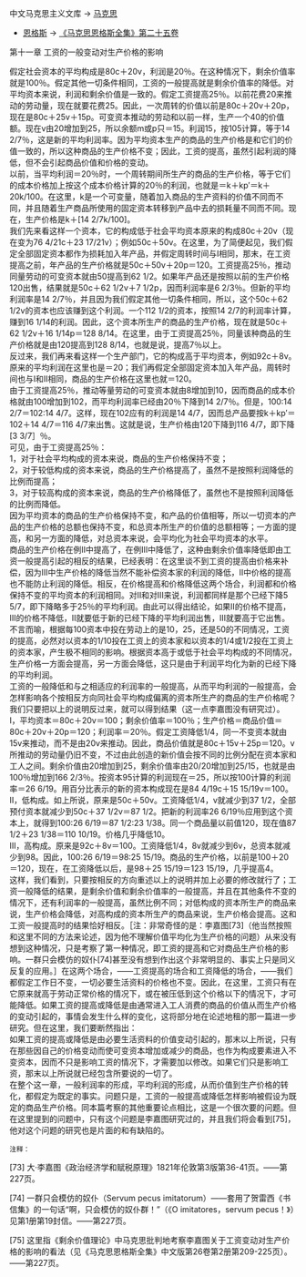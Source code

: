 中文马克思主义文库 -\> [马克思](https://www.marxists.org/chinese/marx/index.htm)
- [恩格斯](https://www.marxists.org/chinese/engels/index.htm) -\>
[《马克思恩格斯全集》第二十五卷](https://www.marxists.org/chinese/marx-engels/25/index.htm)

第十一章 工资的一般变动对生产价格的影响

  
  
假定社会资本的平均构成是80c＋20v，利润是20％。在这种情况下，剩余价值率就是100％。假定其他一切条件相同，工资的一般提高就是剩余价值率的降低。对平均资本来说，利润和剩余价值是一致的。假定工资提高25％。以前花费20来推动的劳动量，现在就要花费25。因此，一次周转的价值以前是80c＋20v＋20p，现在是80c＋25v＋15p。可变资本推动的劳动和以前一样，生产一个40的价值额。现在v由20增加到25，所以余额m或p只＝15。利润15，按105计算，等于14
2/7％，这是新的平均利润率。因为平均资本生产的商品的生产价格是和它们的价值一致的，所以这种商品的生产价格不变；因此，工资的提高，虽然引起利润的降低，但不会引起商品价值和价格的变动。  
以前，当平均利润＝20％时，一个周转期间所生产的商品的生产价格，等于它们的成本价格加上按这个成本价格计算的20％的利润，也就是＝k＋kp′＝k＋20k/100。在这里，k是一个可变量，随着加入商品的生产资料的价值不同而不同，并且随着生产商品所使用的固定资本转移到产品中去的损耗量不同而不同。现在，生产价格是k＋[14
2/7k/100]。  
我们先来看这样一个资本，它的构成低于社会平均资本原来的构成80c＋20v（现在变为76
4/21c＋23
17/21v）；例如50c＋50v。在这里，为了简便起见，我们假定全部固定资本都作为损耗加入年产品，并假定周转时间与Ⅰ相同，那末，在工资提高之前，年产品的生产价格就是50c＋50v＋20p＝120。工资提高25％，推动同量劳动的可变资本就由50提高到62
1/2。如果年产品还是按照以前的生产价格120出售，结果就是50c＋62 1/2v＋7
1/2p，因而利润率是6 2/3％。但新的平均利润率是14
2/7％，并且因为我们假定其他一切条件相同，所以，这个50c＋62
1/2v的资本也应该赚到这个利润。一个112 1/2的资本，按照14 2/7的利润率计算，赚到16
1/14的利润。因此，这个资本所生产的商品的生产价格，现在就是50c＋62 1/2v＋16
1/14p＝128
8/14。在这里，由于工资提高25％，同量该种商品的生产价格就是由120提高到128
8/14，也就是说，提高7％以上。  
反过来，我们再来看这样一个生产部门，它的构成高于平均资本，例如92c＋8v。原来的平均利润在这里也是＝20；我们再假定全部固定资本加入年产品，周转时间也与Ⅰ和Ⅱ相同，商品的生产价格在这里也就＝120。  
由于工资提高25％，推动等量劳动的可变资本就由8增加到10，因而商品的成本价格就由100增加到102，而平均利润率已经由20％下降到14
2/7％。但是，100∶14 2/7＝102∶14 4/7。这样，现在102应有的利润是14
4/7，因而总产品要按k＋kp′＝102＋14 4/7＝116
4/7来出售。这就是说，生产价格由120下降到116 4/7，即下降[3 3/7］％。  
可见，由于工资提高25％：  
1，对于社会平均构成的资本来说，商品的生产价格保持不变；  
2，对于较低构成的资本来说，商品的生产价格提高了，虽然不是按照利润降低的比例而提高；  
3，对于较高构成的资本来说，商品的生产价格降低了，虽然也不是按照利润降低的比例而降低。  
因为平均资本的商品的生产价格保持不变，和产品的价值相等，所以一切资本的产品的生产价格的总额也保持不变，和总资本所生产的价值的总额相等；一方面的提高，和另一方面的降低，对总资本来说，会平均化为社会平均资本的水平。  
商品的生产价格在例Ⅱ中提高了，在例Ⅲ中降低了，这种由剩余价值率降低即由工资一般提高引起的相反的结果，已经表明：在这里谈不到工资的提高由价格来补偿，因为Ⅲ中生产价格的降低当然不能补偿资本家的利润的降低，Ⅱ中价格的提高也不能防止利润的降低。相反，在价格提高和价格降低这两个场合，利润都和价格保持不变的平均资本的利润相同。对Ⅱ和对Ⅲ来说，利润都同样是那个已经下降5
5/7，即下降略多于25％的平均利润。由此可以得出结论，如果Ⅱ的价格不提高，Ⅲ的价格不降低，Ⅱ就要低于新的已经下降的平均利润出售，Ⅲ就要高于它出售。不言而喻，根据每100资本中投在劳动上的是10，25，还是50的不同情况，工资的提高，必然对以资本的1/10投在工资上的资本家和以资本的1/4或1/2投在工资上的资本家，产生极不相同的影响。根据资本高于或低于社会平均构成的不同情况，生产价格一方面会提高，另一方面会降低，这只是由于利润平均化为新的已经下降的平均利润。  
工资的一般降低和与之相适应的利润率的一般提高，从而平均利润的一般提高，会怎样影响各个按相反方向同社会平均构成偏离的资本所生产的商品的生产价格呢？我们只要把以上的说明反过来，就可以得到结果（这一点李嘉图没有研究过）。  
Ⅰ，平均资本＝80c＋20v＝100；剩余价值率＝100％；生产价格＝商品价值＝80c＋20v＋20p＝120；利润率＝20％。假定工资降低1/4，同一不变资本就由15v来推动，而不是由20v来推动。因此，商品价值就是80c＋15v＋25p＝120。v所推动的劳动量仍旧不变，不过由此创造的新价值会按不同的比例分配在资本家和工人之间。剩余价值由20增加到25，剩余价值率由20/20增加到25/15，也就是由100％增加到166
2/3％。按资本95计算的利润现在＝25，所以按100计算的利润率＝26
6/19。用百分比表示的新的资本构成现在是84 4/19c＋15 15/19v＝100。  
Ⅱ，低构成。如上所说，原来是50c＋50v。工资降低1/4，v就减少到37
1/2，全部预付资本就减少到50c＋37 1/2v＝87 1/2。把新的利润率26
6/19％应用到这个资本上，就得到100∶26 6/19＝87 1/2∶23
1/38。同一个商品量以前值120，现在值87 1/2＋23 1/38＝110 10/19。价格几乎降低10。  
Ⅲ，高构成。原来是92c＋8v＝100。工资降低1/4，8v就减少到6v，总资本就减少到98。因此，100∶26
6/19＝98∶25
15/19。商品的生产价格，以前是100＋20＝120，现在，在工资降低以后，是98＋25
15/19＝123 15/19，几乎提高4。  
这样，我们看到，只要按相反的方向重述以上的说明并加上必要的修改就行了；工资一般降低的结果，是剩余价值和剩余价值率的一般提高，并且在其他条件不变的情况下，还有利润率的一般提高，虽然比例不同；对低构成的资本所生产的商品来说，生产价格会降低，对高构成的资本所生产的商品来说，生产价格会提高。这和工资一般提高时的结果恰好相反。［注：非常奇怪的是：李嘉图[73]（他当然按照和这里不同的方法来论述，因为他不理解价值平均化为生产价格的问题）从来没有想到这种情况，只是考察了第一种情况，即工资的提高和它对商品生产价格的影响。一群只会模仿的奴仆[74]甚至没有想到作出这个非常明显的、事实上只是同义反复的应用。］在这两个场合，——工资提高的场合和工资降低的场合，——我们都假定工作日不变，一切必要生活资料的价格也不变。因此，在这里，工资只有在它原来就高于劳动正常价格的情况下，或在被压低到这个价格以下的情况下，才可能降低。如果工资的提高或降低是由通常进入工人消费的商品的价值从而生产价格的变动引起的，事情会发生什么样的变化，这将部分地在论述地租的那一篇进一步研究。但在这里，我们要断然指出：  
如果工资的提高或降低是由必要生活资料的价值变动引起的，那末以上所说，只有在那些因自己的价格变动而使可变资本增加或减少的商品，也作为构成要素进入不变资本，因而不只是影响工资的情况下，才需要加以修改。如果它们只是影响工资，那末以上所说就已经包含所要说的一切了。  
在整个这一章，一般利润率的形成，平均利润的形成，从而价值到生产价格的转化，都假定为既定的事实。问题只是，工资的一般提高或降低怎样影响被假设为既定的商品生产价格。同本篇考察的其他重要论点相比，这是一个很次要的问题。但在这里提到的问题中，只有这个问题是李嘉图研究过的，并且我们将会看到[75]，他对这个问题的研究也是片面的和有缺陷的。  
  


`注释：`  
  
[73] 大·李嘉图《政治经济学和赋税原理》1821年伦敦第3版第36-41页。——第227页。  
  
[74] 一群只会模仿的奴仆（Servum pecus
imitatorum）——套用了贺雷西《书信集》的一句话“啊，只会模仿的奴仆群！”（《O
imitatores，servum pecus！》）见第1册第19封信。——第227页。  
  
[75]
这里指《剩余价值理论》中马克思批判地考察李嘉图关于工资变动对生产价格的影响的看法（见《马克思恩格斯全集》中文版第26卷第2册第209-225页）。——第227页。  

